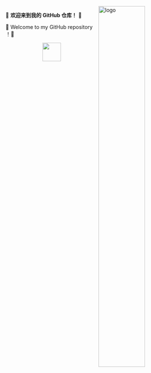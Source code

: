 <img src="https://github-readme-stats.vercel.app/api?username=jzxlm&show_icons=false&theme=Default" alt="logo" align="right" width="50%" />

🤖 **欢迎来到我的 GitHub 仓库！** 🚀

🌟 Welcome to my GitHub repository ！🌟

  <p align="center">
        <a href="https://longtao.fun">
            <img src="cat.webp" width="50"/>
        </a>
    </p>
